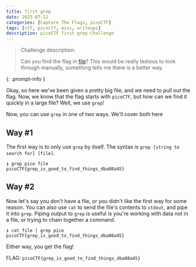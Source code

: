```yaml
---
title: first grep
date: 2025-07-12
categories: [Capture The Flags, picoCTF]
tags: [ctf, picoctf, misc, writeups]
description: picoCTF first grep Challenge
---
```



> Challenge description:
>
>Can you find the flag in [file](https://jupiter.challenges.picoctf.org/static/495d43ee4a2b9f345a4307d053b4d88d/file)? This would be really tedious to look through manually, something tells me there is a better way.
>
{: .prompt-info }

Okay, so here we've been given a pretty big file, and we need to pull out the flag. Now, we know that the flag starts with `picoCTF`, but how can we find it quickly in a large file?  Well, we use `grep`!

Now, you can use `grep` in one of two ways. We'll cover both here

## Way #1
The first way is to only use `grep` by itself. The syntax is `grep [string to search for] [file]`.

```terminal
❯ grep pico file
picoCTF{grep_is_good_to_find_things_dba08a45}
```
## Way #2
Now let's say you don't have a file, or you didn't like the first way for some reason. You can also use `cat` to send the file's contents to `stdout`, and pipe it into `grep`. Piping output to `grep` is useful is you're working with data not in a file, or trying to chain together a command.


```terminal
❯ cat file | grep pico
picoCTF{grep_is_good_to_find_things_dba08a45}
```

Either way, you get the flag!

FLAG: `picoCTF{grep_is_good_to_find_things_dba08a45}`